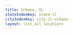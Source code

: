 ```yaml
---
title: Urbana, IL
stateIndexKey: state-il
cityIndexKey: city-il-urbana
layout: list_all_locations
---
```

